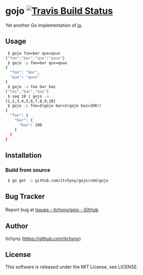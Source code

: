 # gojo [![Travis Build Status](https://travis-ci.org/itchyny/gojo.svg?branch=master)](https://travis-ci.org/itchyny/gojo)
Yet another Go implementation of [jo](https://github.com/jpmens/jo).

## Usage
```sh
 $ gojo foo=bar qux=quux
{"foo":"bar","qux":"quux"}
 $ gojo -p foo=bar qux=quux
{
  "foo": "bar",
  "qux": "quux"
}
 $ gojo -a foo bar baz
["foo","bar","baz"]
 $ seq 10 | gojo -a
[1,2,3,4,5,6,7,8,9,10]
 $ gojo -p foo=$(gojo bar=$(gojo baz=100))
{
  "foo": {
    "bar": {
      "baz": 100
    }
  }
}
```

## Installation
### Build from source
```bash
 $ go get -u github.com/itchyny/gojo/cmd/gojo
```

## Bug Tracker
Report bug at [Issues・itchyny/gojo - GitHub](https://github.com/itchyny/gojo/issues).

## Author
itchyny (https://github.com/itchyny)

## License
This software is released under the MIT License, see LICENSE.
